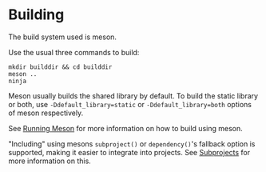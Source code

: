 # Building

The build system used is meson.

Use the usual three commands to build:

    mkdir builddir && cd builddir
    meson ..
    ninja

Meson usually builds the shared library by default.
To build the static library or both, use `-Ddefault_library=static` or `-Ddefault_library=both` options of meson respectively.

See [Running Meson](https://mesonbuild.com/Running-Meson.html) for more information on how to build using meson.

"Including" using mesons `subproject()` or `dependency()`'s fallback option is supported, making it easier to integrate into projects.
See [Subprojects](https://mesonbuild.com/Subprojects.html) for more information on this.

